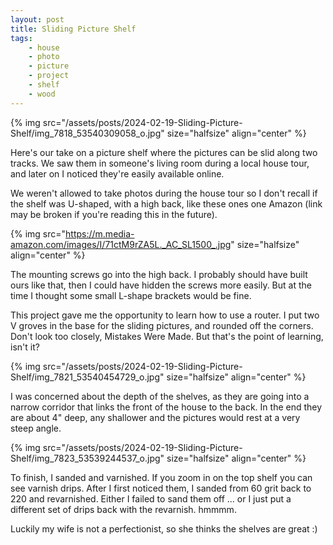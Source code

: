 ```yaml
---
layout: post
title: Sliding Picture Shelf
tags:
    - house
    - photo
    - picture
    - project
    - shelf
    - wood
---
```








{% img src="/assets/posts/2024-02-19-Sliding-Picture-Shelf/img_7818_53540309058_o.jpg"  size="halfsize"  align="center" %}


Here's our take on a picture shelf where the pictures can be slid along two tracks. We saw them in someone's living room during a local house tour, and later on I noticed they're easily available online.




We weren't allowed to take photos during the house tour so I don't recall if the shelf was U-shaped, with a high back, like these ones one Amazon (link may be broken if you're reading this in the future).




{% img src="https://m.media-amazon.com/images/I/71ctM9rZA5L._AC_SL1500_.jpg"  size="halfsize"  align="center" %}


The mounting screws go into the high back. I probably should have built ours like that, then I could have hidden the screws more easily. But at the time I thought some small L-shape brackets would be fine.




This project gave me the opportunity to learn how to use a router. I put two V groves in the base for the sliding pictures, and rounded off the corners. Don't look too closely, Mistakes Were Made. But that's the point of learning, isn't it?




{% img src="/assets/posts/2024-02-19-Sliding-Picture-Shelf/img_7821_53540454729_o.jpg"  size="halfsize"  align="center" %}


I was concerned about the depth of the shelves, as they are going into a narrow corridor that links the front of the house to the back. In the end they are about 4" deep, any shallower and the pictures would rest at a very steep angle.




{% img src="/assets/posts/2024-02-19-Sliding-Picture-Shelf/img_7823_53539244537_o.jpg"  size="halfsize"  align="center" %}


To finish, I sanded and varnished.  If you zoom in on the top shelf you can see varnish drips. After I first noticed them, I sanded from 60 grit back to 220 and revarnished.  Either I failed to sand them off ... or I just put a different set of drips back with the revarnish. hmmmm.




Luckily my wife is not a perfectionist, so she thinks the shelves are great :)


